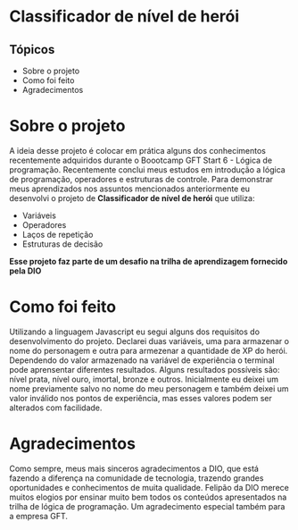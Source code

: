 # Classificador de nível de herói

<h2>Tópicos</h2>
<ul>
  <li>Sobre o projeto</li>
  <li>Como foi feito</li>
  <li>Agradecimentos</li>
</ul>

# Sobre o projeto 

<p> A ideia desse projeto é colocar em prática alguns dos conhecimentos recentemente adquiridos durante o Boootcamp GFT Start 6 - Lógica de programação. Recentemente conclui meus estudos em introdução a lógica de programação, operadores e estruturas de controle. Para demonstrar meus aprendizados nos assuntos mencionados anteriormente eu desenvolvi o projeto de <strong>Classificador de nível de herói</strong> que utiliza: </p>

<ul>
  <li>Variáveis</li>
  <li>Operadores</li>
  <li>Laços de repetição</li>
  <li>Estruturas de decisão</li>
</ul>

<strong>Esse projeto faz parte de um desafio na trilha de aprendizagem fornecido pela DIO</strong>

# Como foi feito 

<p> Utilizando a linguagem Javascript eu segui alguns dos requisitos do desenvolvimento do projeto. Declarei duas variáveis, uma para armazenar o nome do personagem e outra para armezenar a quantidade de XP do herói. Dependendo do valor armazenado na variável de experiência o terminal pode aprensentar diferentes resultados. Alguns resultados possíveis são: nível prata, nível ouro, imortal, bronze e outros. Inicialmente eu deixei um nome previamente salvo no nome do meu personagem e também deixei um valor inválido nos pontos de experiência, mas esses valores podem ser alterados com facilidade. </p>

# Agradecimentos

<p> Como sempre, meus mais sinceros agradecimentos a DIO, que está fazendo a diferença na comunidade de tecnologia, trazendo grandes oportunidades e conhecimentos de muita qualidade. Felipão da DIO merece muitos elogios por ensinar muito bem todos os conteúdos apresentados na trilha de lógica de programação. Um agradecimento especial também para a empresa GFT.</p>




